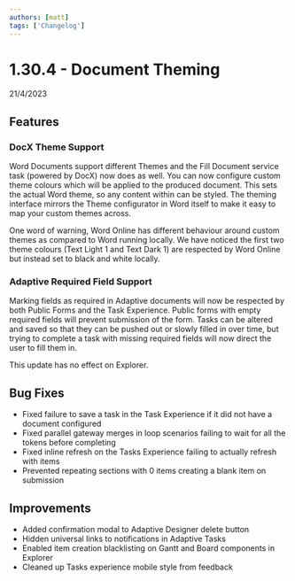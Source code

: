 ```yaml
---
authors: [matt]
tags: ['Changelog']
---
```


# 1.30.4 - Document Theming
21/4/2023

## Features

### DocX Theme Support

Word Documents support different Themes and the Fill Document service task (powered by DocX) now does as well. You can now configure custom theme colours which will be applied to the produced document. This sets the actual Word theme, so any content within can be styled. The theming interface mirrors the Theme configurator in Word itself to make it easy to map your custom themes across.

One word of warning, Word Online has different behaviour around custom themes as compared to Word running locally. We have noticed the first two theme colours (Text Light 1 and Text Dark 1) are respected by Word Online but instead set to black and white locally.

### Adaptive Required Field Support

Marking fields as required in Adaptive documents will now be respected by both Public Forms and the Task Experience. Public forms with empty required fields will prevent submission of the form. Tasks can be altered and saved so that they can be pushed out or slowly filled in over time, but trying to complete a task with missing required fields will now direct the user to fill them in. 

This update has no effect on Explorer.

## Bug Fixes

- Fixed failure to save a task in the Task Experience if it did not have a document configured
- Fixed parallel gateway merges in loop scenarios failing to wait for all the tokens before completing
- Fixed inline refresh on the Tasks Experience failing to actually refresh with items
- Prevented repeating sections with 0 items creating a blank item on submission

## Improvements

- Added confirmation modal to Adaptive Designer delete button
- Hidden universal links to notifications in Adaptive Tasks
- Enabled item creation blacklisting on Gantt and Board components in Explorer
- Cleaned up Tasks experience mobile style from feedback
